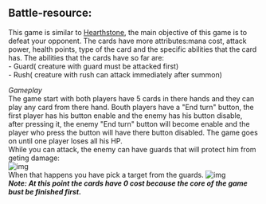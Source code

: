   ## Battle-resource:
  
   This game is similar to [Hearthstone](https://playhearthstone.com/en-us/), the main objective of this game is to defeat your opponent. The cards have more attributes:mana cost, attack power, health points, type of the card and the specific abilities that the card has.
   The abilities that the cards have so far are:</br>
      - Guard( creature with guard must be attacked first)</br>
      - Rush( creature with rush can attack immediately after summon)</br>
   
   *Gameplay*</br>
   The game start with both players have 5 cards in there hands and they can play any card from there hand. Bouth players have a "End turn" button, the first player has his button enable and the enemy has his button disable, after pressing it, the enemy "End turn" button will become enable and the player who press the button will have there button disabled. The game goes on until one player loses all his HP.<br>
   While you can attack, the enemy can have guards that will protect him from geting damage:</br>
   ![img](https://github.com/ManoloiuAlexandru/Popular-games-and-Small-projects-Web/blob/Battle-Resource/message1.png)</br>
   When that happens you have pick a target from the guards.
   ![img](https://github.com/ManoloiuAlexandru/Battle_resurce/blob/master/message1.png)</br>
***Note: At this point the cards have 0 cost because the core of the game bust be finished first.***
      

